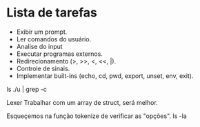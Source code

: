# Lista de tarefas
  - Exibir um prompt.
  - Ler comandos do usuário.
  - Analise do input
  - Executar programas externos.
  - Redirecionamento (>, >>, <, <<, |).
  - Controle de sinais.
  - Implementar built-ins (echo, cd, pwd, export, unset, env, exit).

ls ./u | grep -c

Lexer
Trabalhar com um array de struct, será melhor. 

Esqueçemos na função tokenize de verificar as "opções". ls -la

